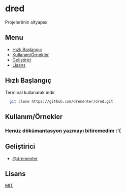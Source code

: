 # dred

Projelerimin altyapısı

## Menu

-   [Hızlı Başlangıç](#hızlı-başlangıç)
-   [Kullanım/Örnekler](#Kullanım/Örnekler)
-   [Geliştirici](#geliştirici)
-   [Lisans](#lisans)

## Hızlı Başlangıç

Terminal kullanarak indir

```bash
  git clone https://github.com/drementer/dred.git
```

## Kullanım/Örnekler

### Henüz dökümantasyon yazmayı bitiremedim :'(

## Geliştirici

-   [@drementer](https://github.com/drementer)

## Lisans

[MIT](https://choosealicense.com/licenses/mit/)
